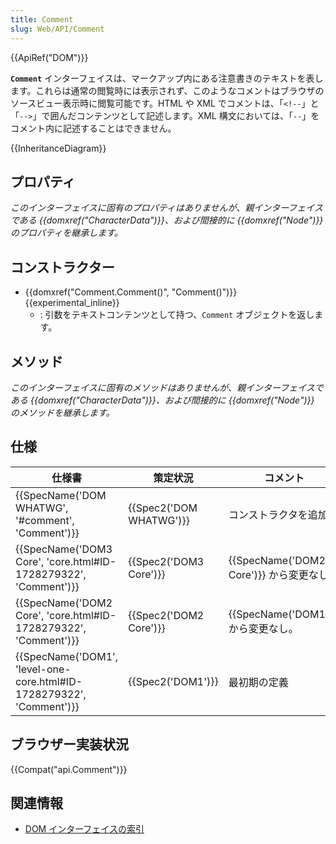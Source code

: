 ```yaml
---
title: Comment
slug: Web/API/Comment
---
```


{{ApiRef("DOM")}}

**`Comment`** インターフェイスは、マークアップ内にある注意書きのテキストを表します。これらは通常の閲覧時には表示されず、このようなコメントはブラウザのソースビュー表示時に閲覧可能です。HTML や XML でコメントは、「`<!--`」と「`-->`」で囲んだコンテンツとして記述します。XML 構文においては、「`--`」をコメント内に記述することはできません。

{{InheritanceDiagram}}

## プロパティ

_このインターフェイスに固有のプロパティはありませんが、親インターフェイスである {{domxref("CharacterData")}}、および間接的に {{domxref("Node")}} のプロパティを継承します。_

## コンストラクター

- {{domxref("Comment.Comment()", "Comment()")}} {{experimental_inline}}
  - : 引数をテキストコンテンツとして持つ、`Comment` オブジェクトを返します。

## メソッド

_このインターフェイスに固有のメソッドはありませんが、親インターフェイスである {{domxref("CharacterData")}}、および間接的に {{domxref("Node")}} のメソッドを継承します。_

## 仕様

| 仕様書                                                                                       | 策定状況                         | コメント                                        |
| -------------------------------------------------------------------------------------------- | -------------------------------- | ----------------------------------------------- |
| {{SpecName('DOM WHATWG', '#comment', 'Comment')}}                             | {{Spec2('DOM WHATWG')}} | コンストラクタを追加。                          |
| {{SpecName('DOM3 Core', 'core.html#ID-1728279322', 'Comment')}}         | {{Spec2('DOM3 Core')}}     | {{SpecName('DOM2 Core')}} から変更なし。 |
| {{SpecName('DOM2 Core', 'core.html#ID-1728279322', 'Comment')}}         | {{Spec2('DOM2 Core')}}     | {{SpecName('DOM1')}} から変更なし。     |
| {{SpecName('DOM1', 'level-one-core.html#ID-1728279322', 'Comment')}} | {{Spec2('DOM1')}}         | 最初期の定義                                    |

## ブラウザー実装状況

{{Compat("api.Comment")}}

## 関連情報

- [DOM インターフェイスの索引](/ja/docs/DOM/DOM_Reference)
